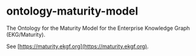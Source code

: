 # ontology-maturity-model

The Ontology for the Maturity Model for the Enterprise Knowledge Graph (EKG/Maturity).

See [https://maturity.ekgf.org](https://maturity.ekgf.org).

